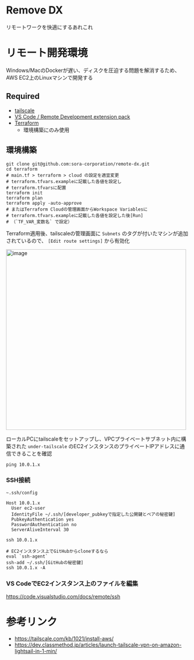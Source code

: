# Remove DX

リモートワークを快適にするあれこれ

# リモート開発環境

Windows/MacのDockerが遅い、ディスクを圧迫する問題を解消するため、AWS EC2上のLinuxマシンで開発する

## Required

- [tailscale](https://tailscale.com/)
- [VS Code / Remote Development extension pack](https://code.visualstudio.com/docs/remote/ssh)
- [Terraform](https://www.terraform.io/)
  - 環境構築にのみ使用

## 環境構築

```
git clone git@github.com:sora-corporation/remote-dx.git
cd terraform
# main.tf > terraform > cloud の設定を適宜変更
# terraform.tfvars.exampleに記載した各値を設定し
# terraform.tfvarsに配置
terraform init
terraform plan
terraform apply -auto-approve
# またはTerraform Cloudの管理画面からWorkspace Variablesに
# terraform.tfvars.exampleに記載した各値を設定した後[Run]
# （`TF_VAR_変数名` で設定）
```

Terraform適用後、tailscaleの管理画面に `Subnets` のタグが付いたマシンが追加されているので、 `[Edit route settings]` から有効化

<img width="494" alt="image" src="https://user-images.githubusercontent.com/133594/171769992-86dd885a-d1fa-4666-8176-6196e40623ad.png">


ローカルPCにtailscaleをセットアップし、VPCプライベートサブネット内に構築された `under-tailscale` のEC2インスタンスのプライベートIPアドレスに通信できることを確認
```
ping 10.0.1.x
```

### SSH接続

`~.ssh/config`  

```
Host 10.0.1.x
  User ec2-user
  IdentityFile ~/.ssh/[developer_pubkeyで指定した公開鍵とペアの秘密鍵]
  PubkeyAuthentication yes
  PasswordAuthentication no
  ServerAliveInterval 30
```

```
ssh 10.0.1.x

# EC2インスタンス上でGitHubからcloneするなら
eval `ssh-agent`
ssh-add ~/.ssh/[GitHubの秘密鍵]
ssh 10.0.1.x -A
```

### VS CodeでEC2インスタンス上のファイルを編集

https://code.visualstudio.com/docs/remote/ssh

# 参考リンク

- https://tailscale.com/kb/1021/install-aws/
- https://dev.classmethod.jp/articles/launch-tailscale-vpn-on-amazon-lightsail-in-1-min/

